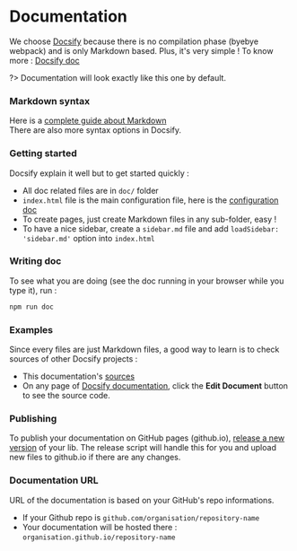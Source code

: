 # Documentation

We choose [Docsify](https://docsify.js.org/) because there is no compilation phase (byebye webpack) and is only Markdown based. Plus, it's very simple !
To know more : [Docsify doc](https://docsify.js.org/#/more-pages)

?> Documentation will look exactly like this one by default.


### Markdown syntax

Here is a [complete guide about Markdown](https://www.markdownguide.org/basic-syntax/)
<br>There are also more syntax options in Docsify.


### Getting started

Docsify explain it well but to get started quickly :
- All doc related files are in `doc/` folder
- `index.html` file is the main configuration file, here is the [configuration doc](https://docsify.js.org/#/configuration)
- To create pages, just create Markdown files in any sub-folder, easy !
- To have a nice sidebar, create a `sidebar.md` file and add `loadSidebar: 'sidebar.md'` option into `index.html`

### Writing doc

To see what you are doing (see the doc running in your browser while you type it), run :
```bash
npm run doc
```


### Examples

Since every files are just Markdown files, a good way to learn is to check sources of other Docsify projects :
- This documentation's [sources](https://github.com/solid-js/typescript-npm-starter/tree/master/doc)
- On any page of [Docsify documentation](https://docsify.js.org/#/more-pages), click the **Edit Document** button to see the source code.


### Publishing

To publish your documentation on GitHub pages (github.io), [release a new version](guide/publishing.md) of your lib. The release script will handle this for you and upload new files to github.io if there are any changes.


### Documentation URL

URL of the documentation is based on your GitHub's repo informations.
- If your Github repo is `github.com/organisation/repository-name`
- Your documentation will be hosted there : `organisation.github.io/repository-name`
